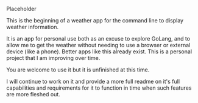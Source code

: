 Placeholder

This is the beginning of a weather app for the command line to display weather information.

It is an app for personal use both as an excuse to explore GoLang, and to allow me to get the weather without needing to use a browser or external device (like a phone). Better apps like this already exist. This is a personal project that I am improving over time.

You are welcome to use it but it is unfinished at this time.

I will continue to work on it and provide a more full readme on it's full capabilities and requirements for it to function in time when such features are more fleshed out.
